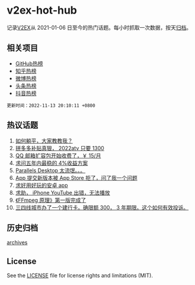 # v2ex-hot-hub

 记录[V2EX](https://www.v2ex.com/)从 2021-01-06 日至今的热门话题。每小时抓取一次数据，按天[归档](archives)。
 
 ## 相关项目

- [GitHub热榜](https://github.com/lonnyzhang423/github-hot-hub)
- [知乎热榜](https://github.com/lonnyzhang423/zhihu-hot-hub)
- [微博热榜](https://github.com/lonnyzhang423/weibo-hot-hub)
- [头条热榜](https://github.com/lonnyzhang423/toutiao-hot-hub)
- [抖音热榜](https://github.com/lonnyzhang423/douyin-hot-hub)


 `更新时间：2022-11-13 20:10:11 +0800`

## 热议话题

1. [如何躺平，大家教教我？](https://www.v2ex.com/t/894769)
1. [拼多多补贴真狠， 2022atv 只要 1300](https://www.v2ex.com/t/894824)
1. [QQ 邮箱扩容包开始收费了，￥ 15/月](https://www.v2ex.com/t/894818)
1. [求问五年内最稳的 4%收益方案](https://www.v2ex.com/t/894842)
1. [Parallels Desktop 太流氓。。。](https://www.v2ex.com/t/894750)
1. [App 提交新版本被 App Store 拒了，问了我一个问题](https://www.v2ex.com/t/894848)
1. [求好用好玩的安卓 app](https://www.v2ex.com/t/894812)
1. [求助， iPhone YouTube 出错，无法播放](https://www.v2ex.com/t/894786)
1. [《FFmpeg 原理》第一版完成了](https://www.v2ex.com/t/894803)
1. [三四线城市办了一个建行卡。确限额 300， 3 年期限。这个如何有效投诉。](https://www.v2ex.com/t/894810)

## 历史归档

[archives](archives)

## License

See the [LICENSE](LICENSE) file for license rights and limitations (MIT).
